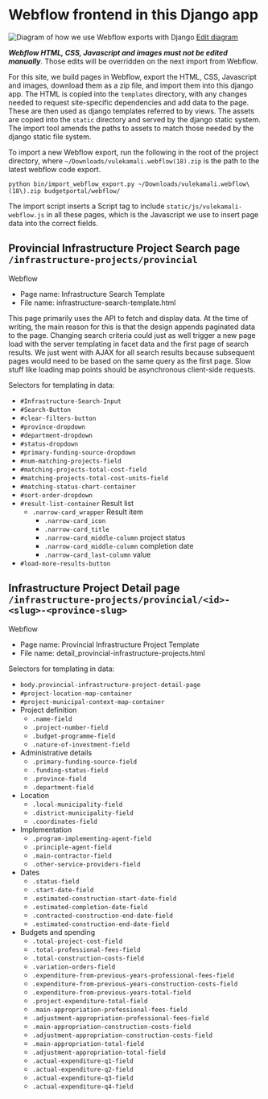 Webflow frontend in this Django app
====================

![Diagram of how we use Webflow exports with Django](https://docs.google.com/drawings/d/e/2PACX-1vStj7WS2XgSqr_TNU0tr9rHj--b8p8tPicugHmJNn8SRSHKNkVPucR68Ck7YzsOiVOhNALIVDpq907z/pub?w=954&h=482)
[Edit diagram](https://docs.google.com/drawings/d/1OPS4Jm_DSLhUqwZesImuGfOH5Gd3cjfBTKUns1DozLY/edit)

***Webflow HTML, CSS, Javascript and images must not be edited manually***. Those
edits will be overridden on the next import from Webflow.

For this site, we build pages in Webflow, export the HTML, CSS, Javascript and
images, download them as a zip file, and import them into this django app.
The HTML is copied into the `templates` directory, with any changes needed to
request site-specific dependencies and add data to the page. These are then used
as django templates referred to by views. The assets are copied into the `static`
directory and served by the django static system. The import tool amends the
paths to assets to match those needed by the django static file system.

To import a new Webflow export, run the following in the root of the project
directory, where `~/Downloads/vulekamali.webflow(18).zip` is the path to the
latest webflow code export.

```
python bin/import_webflow_export.py ~/Downloads/vulekamali.webflow\(18\).zip budgetportal/webflow/
```

The import script inserts a Script tag to include `static/js/vulekamali-webflow.js`
in all these pages, which is the Javascript we use to insert page data into
the correct fields.


Provincial Infrastructure Project Search page `/infrastructure-projects/provincial`
----------------------------------

Webflow

- Page name: Infrastructure Search Template
- File name: infrastructure-search-template.html

This page primarily uses the API to fetch and display data.
At the time of writing, the main reason for this is that the design appends
paginated data to the page. Changing search criteria could just as well
trigger a new page load with the server templating in facet data and the first
page of search results. We just went with AJAX for all search results because
subsequent pages would need to be based on the same query as the first page.
Slow stuff like loading map points should be asynchronous client-side requests.

Selectors for templating in data:

- `#Infrastructure-Search-Input`
- `#Search-Button`
- `#clear-filters-button`
- `#province-dropdown`
- `#department-dropdown`
- `#status-dropdown`
- `#primary-funding-source-dropdown`
- `#num-matching-projects-field`
- `#matching-projects-total-cost-field`
- `#matching-projects-total-cost-units-field`
- `#matching-status-chart-container`
- `#sort-order-dropdown`
- `#result-list-container` Result list
  - `.narrow-card_wrapper` Result item
    - `.narrow-card_icon`
    - `.narrow-card_title`
    - `.narrow-card_middle-column` project status
    - `.narrow-card_middle-column` completion date
    - `.narrow-card_last-column` value
- `#load-more-results-button`


Infrastructure Project Detail page `/infrastructure-projects/provincial/<id>-<slug>-<province-slug>`
----------------------------------


Webflow

- Page name: Provincial Infrastructure Project Template
- File name: detail_provincial-infrastructure-projects.html

Selectors for templating in data:

- `body.provincial-infrastructure-project-detail-page`
- `#project-location-map-container`
- `#project-municipal-context-map-container`
- Project definition
  - `.name-field`
  - `.project-number-field`
  - `.budget-programme-field`
  - `.nature-of-investment-field`
- Administrative details
  - `.primary-funding-source-field`
  - `.funding-status-field`
  - `.province-field`
  - `.department-field`
- Location
  - `.local-municipality-field`
  - `.district-municipality-field`
  - `.coordinates-field`
- Implementation
  - `.program-implementing-agent-field`
  - `.principle-agent-field`
  - `.main-contractor-field`
  - `.other-service-providers-field`
- Dates
  - `.status-field`
  - `.start-date-field`
  - `.estimated-construction-start-date-field`
  - `.estimated-completion-date-field`
  - `.contracted-construction-end-date-field`
  - `.estimated-construction-end-date-field`
- Budgets and spending
  - `.total-project-cost-field`
  - `.total-professional-fees-field`
  - `.total-construction-costs-field`
  - `.variation-orders-field`
  - `.expenditure-from-previous-years-professional-fees-field`
  - `.expenditure-from-previous-years-construction-costs-field`
  - `.expenditure-from-previous-years-total-field`
  - `.project-expenditure-total-field`
  - `.main-appropriation-professional-fees-field`
  - `.adjustment-appropriation-professional-fees-field`
  - `.main-appropriation-construction-costs-field`
  - `.adjustment-appropriation-construction-costs-field`
  - `.main-appropriation-total-field`
  - `.adjustment-appropriation-total-field`
  - `.actual-expenditure-q1-field`
  - `.actual-expenditure-q2-field`
  - `.actual-expenditure-q3-field`
  - `.actual-expenditure-q4-field`
